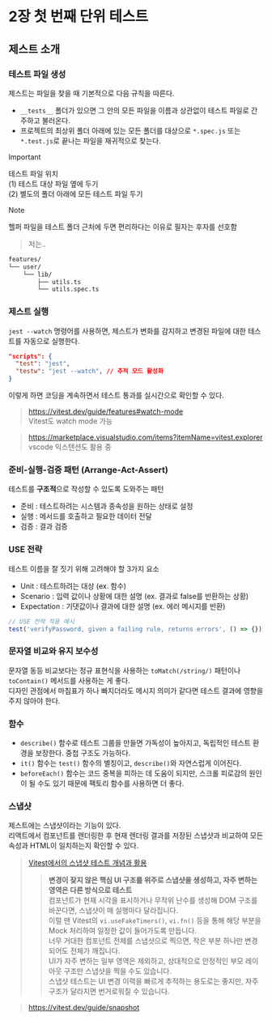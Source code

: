 # 2장 첫 번째 단위 테스트

## 제스트 소개

### 테스트 파일 생성

제스트는 파일을 찾을 때 기본적으로 다음 규칙을 따른다.

- `__tests__` 폴더가 있으면 그 안의 모든 파일을 이름과 상관없이 테스트 파일로 간주하고 불러온다.  
- 프로젝트의 최상위 폴더 아래에 있는 모든 폴더를 대상으로 `*.spec.js` 또는 `*.test.js`로 끝나는 파일을 재귀적으로 찾는다.

> [!IMPORTANT]
> 테스트 파일 위치  
> (1) 테스트 대상 파일 옆에 두기  
> (2) 별도의 폴더 아래에 모든 테스트 파일 두기  

> [!NOTE]  
> 헬퍼 파일을 테스트 폴더 근처에 두면 편리하다는 이유로 필자는 후자를 선호함

> 저는..
```markdown
features/
└── user/
    └── lib/
        ├── utils.ts
        └── utils.spec.ts
```

### 제스트 실행

`jest --watch` 명령어를 사용하면, 제스트가 변화를 감지하고 변경된 파일에 대한 테스트를 자동으로 실행한다.

```json
"scripts": {
  "test": "jest",
  "testw": "jest --watch", // 추적 모드 활성화
}
```

이렇게 하면 코딩을 계속하면서 테스트 통과를 실시간으로 확인할 수 있다.

> https://vitest.dev/guide/features#watch-mode  
> Vitest도 watch mode 가능

> https://marketplace.visualstudio.com/items?itemName=vitest.explorer  
> vscode 익스텐션도 활용 중   

### 준비-실행-검증 패턴 (Arrange-Act-Assert)

테스트를 **구조적**으로 작성할 수 있도록 도와주는 패턴

- 준비 : 테스트하려는 시스템과 종속성을 원하는 상태로 설정
- 실행 : 메서드를 호출하고 필요한 데이터 전달
- 검증 : 결과 검증

### USE 전략

테스트 이름을 잘 짓기 위해 고려해야 할 3가지 요소

- Unit : 테스트하려는 대상 (ex. 함수)
- Scenario : 입력 값이나 상황에 대한 설명 (ex. 결과로 false를 반환하는 상황)
- Expectation : 기댓값이나 결과에 대한 설명 (ex. 에러 메시지를 반환)

```js
// USE 전략 적용 예시
test('verifyPassword, given a failing rule, returns errors', () => {});
```

### 문자열 비교와 유지 보수성

문자열 동등 비교보다는 정규 표현식을 사용하는 `toMatch(/string/)` 패턴이나 `toContain()` 메서드를 사용하는 게 좋다.    
디자인 관점에서 마침표가 하나 빠지더라도 메시지 의미가 같다면 테스트 결과에 영향을 주지 않아야 한다.

### 함수

- `describe()` 함수로 테스트 그룹을 만들면 가독성이 높아지고, 독립적인 테스트 환경을 보장한다. 중첩 구조도 가능하다.  
- `it()` 함수는 `test()` 함수의 별칭이고, `describe()`와 자연스럽게 이어진다.
- `beforeEach()` 함수는 코드 중복을 피하는 데 도움이 되지만, 스크롤 피로감의 원인이 될 수도 있기 때문에 팩토리 함수를 사용하면 더 좋다.

### 스냅샷

제스트에는 스냅샷이라는 기능이 있다.  
리액트에서 컴포넌트를 렌더링한 후 현재 렌더링 결과를 저장된 스냅샷과 비교하여 모든 속성과 HTML이 일치하는지 확인할 수 있다.  

> [Vitest에서의 스냅샷 테스트 개념과 활용](https://puddingcamp.com/page/6236d209-638b-43ef-86d4-c4c7ec77e47b)
>> **변경이 잦지 않은 핵심 UI 구조를 위주로 스냅샷을 생성하고, 자주 변하는 영역은 다른 방식으로 테스트**  
>> 컴포넌트가 현재 시각을 표시하거나 무작위 난수를 생성해 DOM 구조를 바꾼다면, 스냅샷이 매 실행마다 달라집니다.  
>> 이럴 땐 Vitest의 `vi.useFakeTimers()`, `vi.fn()` 등을 통해 해당 부분을 Mock 처리하여 일정한 값이 들어가도록 만듭니다.  
>> 너무 거대한 컴포넌트 전체를 스냅샷으로 찍으면, 작은 부분 하나만 변경되어도 전체가 깨집니다.  
>> UI가 자주 변하는 일부 영역은 제외하고, 상대적으로 안정적인 부모 레이아웃 구조만 스냅샷을 찍을 수도 있습니다.  
>> 스냅샷 테스트는 UI 변경 이력을 빠르게 추적하는 용도로는 좋지만, 자주 구조가 달라지면 번거로워질 수 있습니다.

> https://vitest.dev/guide/snapshot
